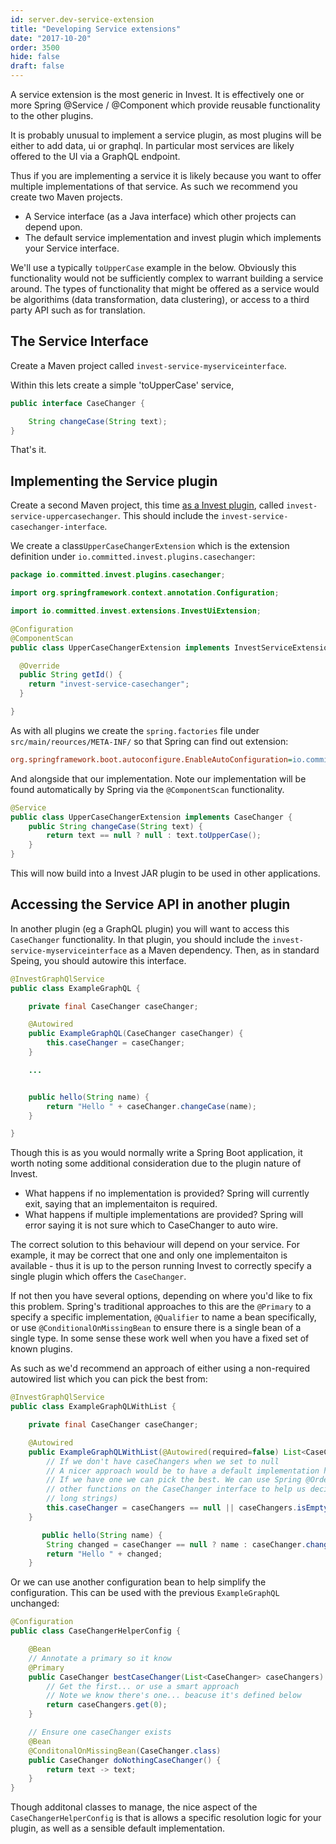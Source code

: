 ```yaml
---
id: server.dev-service-extension
title: "Developing Service extensions"
date: "2017-10-20"
order: 3500
hide: false
draft: false
---
```


A service extension is the most generic in Invest. It is effectively one or more Spring @Service / @Component which provide reusable functionality to the other plugins.

It is probably unusual to implement a service plugin, as most plugins will be either to add data, ui or graphql. In particular most services are likely offered to the UI via a GraphQL endpoint. 

Thus if you are implementing a service it is likely because you want to offer multiple implementations of that service. As such we recommend you create two Maven projects.

* A Service interface (as a Java interface) which other projects can depend upon.
* The default service implementation and invest plugin which implements your Service interface.

We'll use a typically `toUpperCase` example in the below. Obviously this functionality would not be sufficiently complex to warrant building a service around. The types of functionality that might be offered as a service would be algorithims (data transformation, data clustering), or access to a third party API such as for translation.

## The Service Interface

Create a Maven project called `invest-service-myserviceinterface`. 

Within this lets create a simple 'toUpperCase' service, 

```java
public interface CaseChanger {

    String changeCase(String text);
}
```

That's it. 

## Implementing the Service plugin

Create a second Maven project, this time [as a Invest plugin](./dev-maven), called `invest-service-uppercasechanger`. This should include the `invest-service-casechanger-interface`.

We create a class`UpperCaseChangerExtension` which is the extension definition under `io.committed.invest.plugins.casechanger`:

```java
package io.committed.invest.plugins.casechanger;

import org.springframework.context.annotation.Configuration;

import io.committed.invest.extensions.InvestUiExtension;

@Configuration
@ComponentScan
public class UpperCaseChangerExtension implements InvestServiceExtension {

  @Override
  public String getId() {
    return "invest-service-casechanger";
  }

}
```

As with all plugins we create the `spring.factories` file under `src/main/reources/META-INF/` so that Spring can find out extension:

```ini
org.springframework.boot.autoconfigure.EnableAutoConfiguration=io.committed.invest.plugins.casechanger.UpperCaseChangerExtension
```

And alongside that our implementation. Note our implementation will be found automatically by Spring via the `@ComponentScan` functionality.

```java
@Service
public class UpperCaseChangerExtension implements CaseChanger {
    public String changeCase(String text) {
        return text == null ? null : text.toUpperCase(); 
    }
}
```

This will now build into a Invest JAR plugin to be used in other applications.

## Accessing the Service API in another plugin

In another plugin (eg a GraphQL plugin) you will want to access this `CaseChanger` functionality. In that plugin, you should include the `invest-service-myserviceinterface` as a Maven dependency. Then, as in standard Speing, you should autowire this interface.

```java
@InvestGraphQlService 
public class ExampleGraphQL {

    private final CaseChanger caseChanger;

    @Autowired
    public ExampleGraphQL(CaseChanger caseChanger) {
        this.caseChanger = caseChanger;
    }

    ...


    public hello(String name) {
        return "Hello " + caseChanger.changeCase(name);
    }

}
```

Though this is as you would normally write a Spring Boot application, it worth noting some additional consideration due to the plugin nature of Invest. 

* What happens if no implementation is provided? Spring will currently exit, saying that an implementaiton is required.
* What happens if multiple implementations are provided? Spring will error saying it is not sure which to CaseChanger to auto wire.

The correct solution to this behaviour will depend on your service. For example, it may be correct that one and only one implementaiton is available - thus it is up to the person running Invest to correctly specify a single plugin which offers the `CaseChanger`.

If not then you have several options, depending on where you'd like to fix this problem. Spring's traditional approaches to this are the `@Primary` to a specify a specific implementation, `@Qualifier` to name a bean specifically, or use `@ConditionalOnMissingBean` to ensure there is a single bean of a single type. In some sense these work well when you have a fixed set of known plugins.


As such as we'd recommend an approach of either using a non-required autowired list which you can pick the best from:

```java
@InvestGraphQlService 
public class ExampleGraphQLWithList {

    private final CaseChanger caseChanger;

    @Autowired
    public ExampleGraphQLWithList(@Autowired(required=false) List<CaseChanger> caseChangers) {
        // If we don't have caseChangers when we set to null
        // A nicer approach would be to have a default implementation here so caseChangers is never null
        // If we have one we can pick the best. We can use Spring @Ordered to define the best, or we could have 
        // other functions on the CaseChanger interface to help us decided (perhaps one is performance for
        // long strings)
        this.caseChanger = caseChangers == null || caseChangers.isEmpty() ? null : caseChangers.get(0);
    }

       public hello(String name) {
        String changed = caseChanger == null ? name : caseChanger.changeCase(name);
        return "Hello " + changed;
    }
```

Or we can use another configuration bean to help simplify the configuration. This can be used with the previous `ExampleGraphQL` unchanged:

```java
@Configuration
public class CaseChangerHelperConfig {

    @Bean
    // Annotate a primary so it know
    @Primary
    public CaseChanger bestCaseChanger(List<CaseChanger> caseChangers) {
        // Get the first... or use a smart approach
        // Note we know there's one... beacuse it's defined below
        return caseChangers.get(0);
    }

    // Ensure one caseChanger exists
    @Bean
    @ConditonalOnMissingBean(CaseChanger.class)
    public CaseChanger doNothingCaseChanger() {
        return text -> text;
    }
}
```

Though additonal classes to manage, the nice aspect of the `CaseChangerHelperConfig` is that is allows a specific resolution logic for your plugin, as well as a sensible default implementation.



